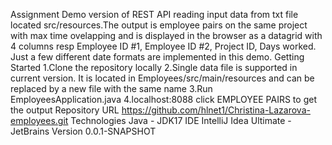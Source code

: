 Assignment
Demo version of REST API reading input data from txt file located src/resources.The output is employee pairs on the same project with max time ovelapping and is displayed in the browser as a datagrid with 4 columns resp Employee ID #1, Employee ID #2, Project ID, Days worked.
Just a few different date formats are implemented in this demo.
Getting Started
1.Clone the repository locally
2.Single data file is supported in current version. It is located in Employees/src/main/resources and can be replaced by a new file with the same name
3.Run EmployeesApplication.java
4.localhost:8088 click EMPLOYEE PAIRS to get the output
Repository URL
https://github.com/hlnet1/Christina-Lazarova-employees.git
Technologies
Java - JDK17
IDE
IntelliJ Idea Ultimate - JetBrains
Version
0.0.1-SNAPSHOT
